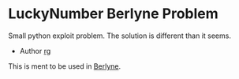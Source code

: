 LuckyNumber Berlyne Problem
=======================

Small python exploit problem. The solution is different than it seems.

* Author [rg](https://github.com/rugo/berlyne)

This is ment to be used in [Berlyne](https://github.com/rugo/berlyne).
